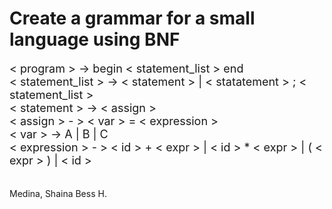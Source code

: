 # Create a grammar for a small language using BNF

<font size = "4">
< program > -> begin < statement_list > end </br>
< statement_list > ->  < statement > | < statatement > ; < statement_list > </br>
< statement > -> < assign > </br>
< assign > - > < var > = < expression > </br>
< var > ->  A | B | C </br>
< expression > - > < id > + < expr > | < id > * < expr > | ( < expr > ) | < id > </br>
</font>
</br>
</br>
Medina, Shaina Bess H.